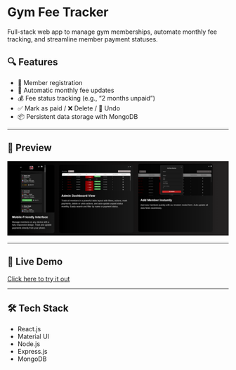 # Gym Fee Tracker

Full-stack web app to manage gym memberships, automate monthly fee tracking, and streamline member payment statuses.

## 🔍 Features
- 📝 Member registration
- 📅 Automatic monthly fee updates
- 💰 Fee status tracking (e.g., “2 months unpaid”)
- ✅ Mark as paid / ❌ Delete / 🔁 Undo
- 📦 Persistent data storage with MongoDB

---

## 📸 Preview

![App Screenshot](src/assets/images/gym-fee-tracker-preview.png)


---

## 🔗 Live Demo

[Click here to try it out](https://gym-tracker-frontend-eight.vercel.app)

---

## 🛠️ Tech Stack

- React.js
- Material UI
- Node.js
- Express.js
- MongoDB
